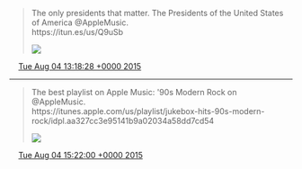 > The only presidents that matter\. The Presidents of the United States of America @AppleMusic\.  
> https://itun\.es/us/Q9uSb 
> 
> ![](../../media/628555601908486145-CLkT_VpWcAAzuns.jpg)

<img src="../../media/tweet.ico" width="12" /> [Tue Aug 04 13:18:28 +0000 2015](https://twitter.com/timwasson/status/628555601908486145)

----

> The best playlist on Apple Music: '90s Modern Rock on @AppleMusic\.  
> https://itunes\.apple\.com/us/playlist/jukebox\-hits\-90s\-modern\-rock/idpl\.aa327cc3e95141b9a02034a58dd7cd54 
> 
> ![](../../media/628586692820086784-CLkwRESUwAAW7SP.jpg)

<img src="../../media/tweet.ico" width="12" /> [Tue Aug 04 15:22:00 +0000 2015](https://twitter.com/timwasson/status/628586692820086784)